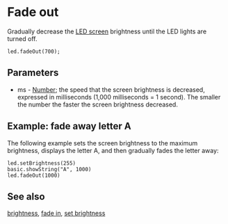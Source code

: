 # Fade out

Gradually decrease the [LED screen](/device/screen) brightness until the LED lights are turned off.

```sig
led.fadeOut(700);
```

## Parameters

* ms - [Number](/types/number); the speed that the screen brightness is decreased, expressed in milliseconds (1,000 milliseconds = 1 second). The smaller the number the faster the screen brightness decreased.

## Example: fade away letter A

The following example sets the screen brightness to the maximum brightness, displays the letter A, and then gradually fades the letter away:

```blocks
led.setBrightness(255)
basic.showString("A", 1000)
led.fadeOut(1000)
```

## See also

[brightness](/reference/led/brightness), [fade in](/reference/led/fade-in), [set brightness](/reference/led/set-brightness)